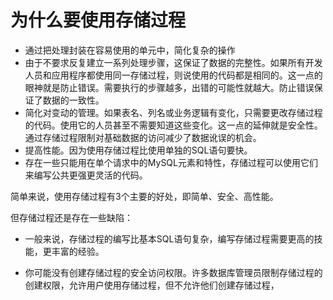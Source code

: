 # 为什么要使用存储过程

* 通过把处理封装在容易使用的单元中，简化复杂的操作
* 由于不要求反复建立一系列处理步骤，这保证了数据的完整性。如果所有开发人员和应用程序都使用同一存储过程，则说使用的代码都是相同的。这一点的眼神就是防止错误。需要执行的步骤越多，出错的可能性就越大。防止错误保证了数据的一致性。
* 简化对变动的管理。如果表名、列名或业务逻辑有变化，只需要更改存储过程的代码。使用它的人员甚至不需要知道这些变化。这一点的延伸就是安全性。通过存储过程限制对基础数据的访问减少了数据讹误的机会。
* 提高性能。因为使用存储过程比使用单独的SQL语句要快。
* 存在一些只能用在单个请求中的MySQL元素和特性，存储过程可以使用它们来编写公共更强更灵活的代码。

简单来说，使用存储过程有3个主要的好处，即简单、安全、高性能。

但存储过程还是存在一些缺陷：

* 一般来说，存储过程的编写比基本SQL语句复杂，编写存储过程需要更高的技能，更丰富的经验。

* 你可能没有创建存储过程的安全访问权限。许多数据库管理员限制存储过程的创建权限，允许用户使用存储过程，但不允许他们创建存储过程，
